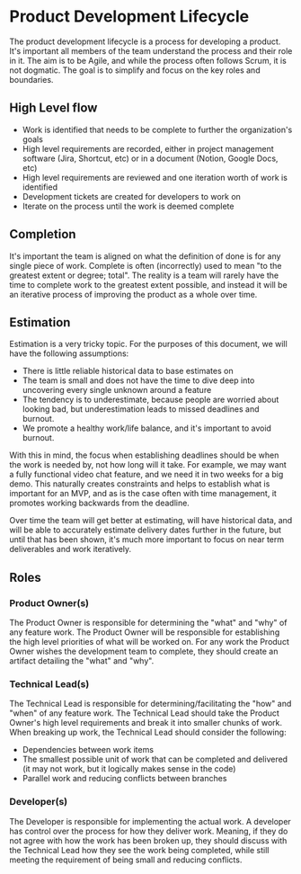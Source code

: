 # Product Development Lifecycle
The product development lifecycle is a process for developing a product.
It's important all members of the team understand the process and their role in it.
The aim is to be Agile, and while the process often follows Scrum, it is not dogmatic. 
The goal is to simplify and focus on the key roles and boundaries.

## High Level flow
- Work is identified that needs to be complete to further the organization's goals
- High level requirements are recorded, either in project management software (Jira, Shortcut, etc) or in a document (Notion, Google Docs, etc)
- High level requirements are reviewed and one iteration worth of work is identified
- Development tickets are created for developers to work on
- Iterate on the process until the work is deemed complete

## Completion
It's important the team is aligned on what the definition of done is for any single piece of work.
Complete is often (incorrectly) used to mean "to the greatest extent or degree; total". The reality is a team will rarely
have the time to complete work to the greatest extent possible, and instead it will be an iterative process of improving the product as a whole over time.

## Estimation
Estimation is a very tricky topic. For the purposes of this document, we will have the following assumptions:
- There is little reliable historical data to base estimates on
- The team is small and does not have the time to dive deep into uncovering every single unknown around a feature
- The tendency is to underestimate, because people are worried about looking bad, but underestimation leads to missed deadlines and burnout.
- We promote a healthy work/life balance, and it's important to avoid burnout.

With this in mind, the focus when establishing deadlines should be when the work is needed by, not how long will it take.
For example, we may want a fully functional video chat feature, and we need it in two weeks for a big demo. This naturally
creates constraints and helps to establish what is important for an MVP, and as is the case often with time management, it promotes working
backwards from the deadline.

Over time the team will get better at estimating, will have historical data, and will be able to accurately estimate delivery dates further in the future, but until that has been shown,
it's much more important to focus on near term deliverables and work iteratively.

## Roles
### Product Owner(s)
The Product Owner is responsible for determining the "what" and "why" of any feature work. 
The Product Owner will be responsible for establishing the high level priorities of what will be worked on.
For any work the Product Owner wishes the development team to complete, they should create an artifact detailing the "what" and "why".


### Technical Lead(s)
The Technical Lead is responsible for determining/facilitating the "how" and "when" of any feature work. 
The Technical Lead should take the Product Owner's high level requirements and break it into smaller chunks of work.
When breaking up work, the Technical Lead should consider the following:
- Dependencies between work items
- The smallest possible unit of work that can be completed and delivered (it may not work, but it logically makes sense in the code)
- Parallel work and reducing conflicts between branches

### Developer(s)
The Developer is responsible for implementing the actual work. A developer has control over the process for how they deliver work.
Meaning, if they do not agree with how the work has been broken up, they should discuss with the Technical Lead how they see the work
being completed, while still meeting the requirement of being small and reducing conflicts.
